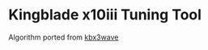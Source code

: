 # Kingblade x10iii Tuning Tool

Algorithm ported from [kbx3wave](https://github.com/kjy00302/kbx3wave)